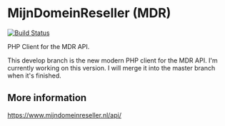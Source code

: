 # MijnDomeinReseller (MDR)

[![Build Status](https://travis-ci.org/Rido/MijnDomeinReseller.svg?branch=develop)](https://travis-ci.org/Rido/MijnDomeinReseller)

PHP Client for the MDR API.

This develop branch is the new modern PHP client for the MDR API. I'm currently working on this version.
I will merge it into the master branch when it's finished.

## More information
https://www.mijndomeinreseller.nl/api/